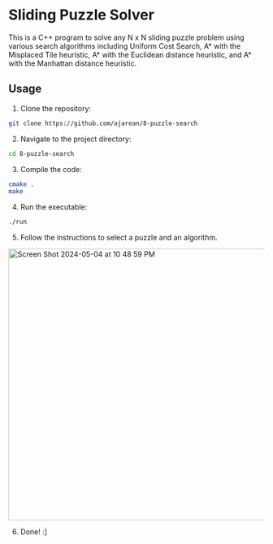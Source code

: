 # Sliding Puzzle Solver

This is a C++ program to solve any N x N sliding puzzle problem using various search algorithms including Uniform Cost Search, A* with the Misplaced Tile heuristic, A* with the Euclidean distance heuristic, and A* with the Manhattan distance heuristic.

## Usage

1. Clone the repository:
```bash
git clone https://github.com/ajarean/8-puzzle-search
```
2. Navigate to the project directory:
```bash
cd 8-puzzle-search
```

3. Compile the code:
```bash
cmake .
make
```

4. Run the executable:
```bash
./run
```


5. Follow the instructions to select a puzzle and an algorithm.
<img width="535" alt="Screen Shot 2024-05-04 at 10 48 59 PM" src="https://github.com/ajarean/8-puzzle-search/assets/30739783/86ab9802-e2d4-442e-ad11-15d0440a19a1">

6. Done! :]

